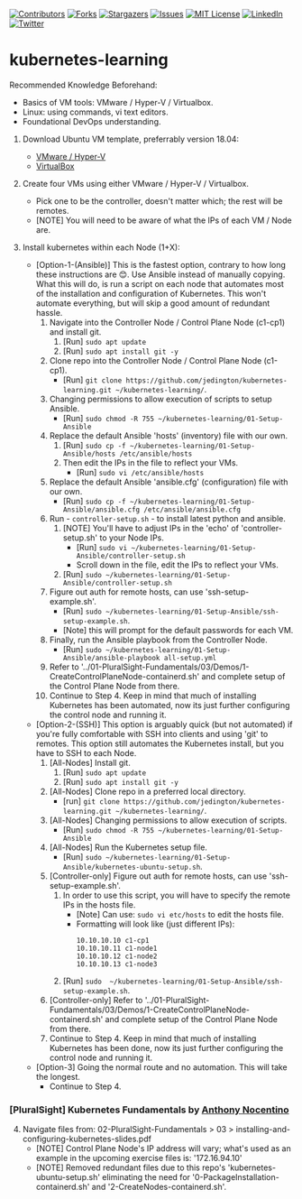 <!-- PROJECT SHIELDS -->
<!-- https://www.markdownguide.org/basic-syntax/#reference-style-links -->
[![Contributors][contributors-shield]][contributors-url]
[![Forks][forks-shield]][forks-url]
[![Stargazers][stars-shield]][stars-url]
[![Issues][issues-shield]][issues-url]
[![MIT License][license-shield]][license-url]
[![LinkedIn][linkedin-shield]][linkedin-url]
[![Twitter][twitter-shield]][twitter-url]

# kubernetes-learning

Recommended Knowledge Beforehand:
- Basics of VM tools: VMware / Hyper-V / Virtualbox.
- Linux: using commands, vi text editors.
- Foundational DevOps understanding.

1. Download Ubuntu VM template, preferrably version 18.04:
    - [VMware / Hyper-V](https://ubuntu.com/download/desktop)
    - [VirtualBox](https://www.osboxes.org/ubuntu)

2. Create four VMs using either VMware / Hyper-V / Virtualbox.
    - Pick one to be the controller, doesn't matter which; the rest will be remotes.
    - [NOTE] You will need to be aware of what the IPs of each VM / Node are.

3. Install kubernetes within each Node (1+X):
    - [Option-1-(Ansible)] This is the fastest option, contrary to how long these instructions are 😊. Use Ansible instead of manually copying. What this will do, is run a script on each node that automates most of the installation and configuration of Kubernetes. This won't automate everything, but will skip a good amount of redundant hassle.
        1. Navigate into the Controller Node / Control Plane Node (c1-cp1) and install git.
            1. [Run] `sudo apt update`
            2. [Run] `sudo apt install git -y`
        2. Clone repo into the Controller Node / Control Plane Node (c1-cp1).
            - [Run] `git clone https://github.com/jedington/kubernetes-learning.git ~/kubernetes-learning/`.
        3. Changing permissions to allow execution of scripts to setup Ansible.
            - [Run] `sudo chmod -R 755 ~/kubernetes-learning/01-Setup-Ansible`        
        4. Replace the default Ansible 'hosts' (inventory) file with our own.
            1. [Run] `sudo cp -f ~/kubernetes-learning/01-Setup-Ansible/hosts /etc/ansible/hosts`
            2. Then edit the IPs in the file to reflect your VMs.
                - [Run] `sudo vi /etc/ansible/hosts`
        5. Replace the default Ansible 'ansible.cfg' (configuration) file with our own.
            - [Run] `sudo cp -f ~/kubernetes-learning/01-Setup-Ansible/ansible.cfg /etc/ansible/ansible.cfg`
        6. Run - `controller-setup.sh` - to install latest python and ansible. 
            1. [NOTE] You'll have to adjust IPs in the 'echo' of 'controller-setup.sh' to your Node IPs.
                - [Run] `sudo vi ~/kubernetes-learning/01-Setup-Ansible/controller-setup.sh`
                - Scroll down in the file, edit the IPs to reflect your VMs.
            2. [Run] `sudo ~/kubernetes-learning/01-Setup-Ansible/controller-setup.sh`
        7. Figure out auth for remote hosts, can use 'ssh-setup-example.sh'.
            - [Run] `sudo ~/kubernetes-learning/01-Setup-Ansible/ssh-setup-example.sh`.
            - [Note] this will prompt for the default passwords for each VM.
        8. Finally, run the Ansible playbook from the Controller Node.
            - [Run] `sudo ~/kubernetes-learning/01-Setup-Ansible/ansible-playbook all-setup.yml` 
        9. Refer to '../01-PluralSight-Fundamentals/03/Demos/1-CreateControlPlaneNode-containerd.sh' and complete setup of the Control Plane Node from there.
        10. Continue to Step 4. Keep in mind that much of installing Kubernetes has been automated, now its just further configuring the control node and running it.
    - [Option-2-(SSH)] This option is arguably quick (but not automated) if you're fully comfortable with SSH into clients and using 'git' to remotes. This option still automates the Kubernetes install, but you have to SSH to each Node.
        1. [All-Nodes] Install git.
            1. [Run] `sudo apt update`
            2. [Run] `sudo apt install git -y`
        2. [All-Nodes] Clone repo in a preferred local directory.
            - [run] `git clone https://github.com/jedington/kubernetes-learning.git ~/kubernetes-learning/`.
        3. [All-Nodes] Changing permissions to allow execution of scripts.
            - [Run] `sudo chmod -R 755 ~/kubernetes-learning/01-Setup-Ansible`
        4. [All-Nodes] Run the Kubernetes setup file.
            - [Run] `sudo ~/kubernetes-learning/01-Setup-Ansible/kubernetes-ubuntu-setup.sh`.
        5. [Controller-only] Figure out auth for remote hosts, can use 'ssh-setup-example.sh'.
            1. In order to use this script, you will have to specify the remote IPs in the hosts file.
                - [Note] Can use: `sudo vi etc/hosts` to edit the hosts file.
                - Formatting will look like (just different IPs):
                    ```
                    10.10.10.10 c1-cp1
                    10.10.10.11 c1-node1
                    10.10.10.12 c1-node2
                    10.10.10.13 c1-node3
                    ```
            2. [Run] `sudo  ~/kubernetes-learning/01-Setup-Ansible/ssh-setup-example.sh`.
        6. [Controller-only] Refer to '../01-PluralSight-Fundamentals/03/Demos/1-CreateControlPlaneNode-containerd.sh' and complete setup of the Control Plane Node from there.
        7. Continue to Step 4. Keep in mind that much of installing Kubernetes has been done, now its just further configuring the control node and running it.
    - [Option-3] Going the normal route and no automation. This will take the longest.
        - Continue to Step 4.

### [PluralSight] Kubernetes Fundamentals by [Anthony Nocentino](https://app.pluralsight.com/profile/author/anthony-nocentino)

4. Navigate files from: 02-PluralSight-Fundamentals > 03 > installing-and-configuring-kubernetes-slides.pdf
    - [NOTE] Control Plane Node's IP address will vary; what's used as an example in the upcoming exercise files is: '172.16.94.10'
    - [NOTE] Removed redundant files due to this repo's 'kubernetes-ubuntu-setup.sh' eliminating the need for '0-PackageInstallation-containerd.sh' and '2-CreateNodes-containerd.sh'.

<!-- MARKDOWN LINKS & IMAGES -->
<!-- https://www.markdownguide.org/basic-syntax/#reference-style-links -->
[contributors-shield]: https://img.shields.io/github/contributors/jedington/kubernetes-learning.svg?style=for-the-badge
[contributors-url]: https://github.com/jedington/kubernetes-learning/graphs/contributors
[forks-shield]: https://img.shields.io/github/forks/jedington/kubernetes-learning.svg?style=for-the-badge
[forks-url]: https://github.com/jedington/kubernetes-learning/network/members
[stars-shield]: https://img.shields.io/github/stars/jedington/kubernetes-learning.svg?style=for-the-badge
[stars-url]: https://github.com/jedington/kubernetes-learning/stargazers
[issues-shield]: https://img.shields.io/github/issues/jedington/kubernetes-learning.svg?style=for-the-badge
[issues-url]: https://github.com/jedington/kubernetes-learning/issues
[license-shield]: https://img.shields.io/github/license/jedington/kubernetes-learning.svg?style=for-the-badge
[license-url]: https://github.com/jedington/kubernetes-learning/blob/master/LICENSE
[linkedin-shield]: https://img.shields.io/badge/-LinkedIn-black.svg?style=for-the-badge&logo=linkedin&colorB=555
[linkedin-url]: https://www.linkedin.com/in/julian-edington
[twitter-shield]: https://img.shields.io/twitter/follow/arcanicvoid?style=for-the-badge&logo=twitter&colorB=555
[twitter-url]: https://twitter.com/arcanicvoid